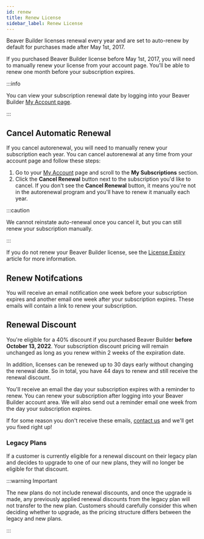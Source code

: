 ```yaml
---
id: renew
title: Renew License
sidebar_label: Renew License
---
```


Beaver Builder licenses renewal every year and are set to auto-renew by default for purchases made after May 1st, 2017.

If you purchased Beaver Builder license before May 1st, 2017, you will need to manually renew your license from your account page. You’ll be able to renew one month before your subscription expires.

:::info

You can view your subscription renewal date by logging into your Beaver Builder [My Account page](../index.md).

:::

## Cancel Automatic Renewal

If you cancel autorenewal, you will need to manually renew your subscription each year. You can cancel autorenewal at any time from your account page and follow these steps:

1. Go to your [My Account](https://www.wpbeaverbuilder.com/my-account/) page and scroll to the **My Subscriptions** section.
2. Click the **Cancel Renewal** button next to the subscription you'd like to cancel.
   If you don't see the **Cancel Renewal** button, it means you're not in the autorenewal program and you'll have to renew it manually each year.

:::caution

We cannot reinstate auto-renewal once you cancel it, but you can still renew your subscription manually.

:::

If you do not renew your Beaver Builder license, see the [License Expiry](expiry.md) article for more information.

## Renew Notifcations

You will receive an email notification one week before your subscription expires and another email one week after your subscription expires. These emails will contain a link to renew your subscription.

## Renewal Discount

You're eligible for a 40% discount if you purchased Beaver Builder **before October 13, 2022**. Your subscription discount pricing will remain unchanged as long as you renew within 2 weeks of the expiration date.

In addition, licenses can be renewed up to 30 days early without changing the renewal date. So in total, you have 44 days to renew and still receive the renewal discount.

You'll receive an email the day your subscription expires with a reminder to renew. You can renew your subscription after logging into your Beaver Builder account area. We will also send out a reminder email one week from the day your subscription expires.

If for some reason you don't receive these emails, [contact us](https://www.wpbeaverbuilder.com/contact/) and we'll get you fixed right up!

### Legacy Plans

If a customer is currently eligible for a renewal discount on their legacy plan and decides to upgrade to one of our new plans, they will no longer be eligible for that discount.

:::warning Important

The new plans do not include renewal discounts, and once the upgrade is made, any previously applied renewal discounts from the legacy plan will not transfer to the new plan. Customers should carefully consider this when deciding whether to upgrade, as the pricing structure differs between the legacy and new plans.

:::
